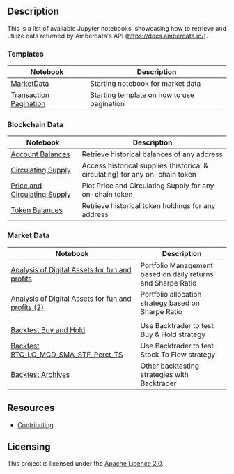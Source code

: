 ## Description

This is a list of available Jupyter notebooks, showcasing how to retrieve and utilize data returned by Amberdata's API (https://docs.amberdata.io/).

### Templates

| Notebook                                                           | Description                                |
|--------------------------------------------------------------------|--------------------------------------------|
| [MarketData](templates/Market%20Data.ipynb)                        | Starting notebook for market data          |
| [Transaction Pagination](templates/Transaction%20Pagination.ipynb) | Starting template on how to use pagination |


### Blockchain Data

| Notebook                                                                            | Description                                                                  |
|-------------------------------------------------------------------------------------|------------------------------------------------------------------------------|
| [Account Balances](blockchain/Account%20Balances.ipynb)                             | Retrieve historical balances of any address                                  |
| [Circulating Supply](blockchain/Circulating%20Supply.ipynb)                         | Access historical supplies (historical & circulating) for any on-chain token |
| [Price and Circulating Supply](blockchain/Price%20and%20Circulating%20Supply.ipynb) | Plot Price and Circulating Supply for any on-chain token                     |
| [Token Balances](blockchain/Token%20Balances.ipynb)                                 | Retrieve historical token holdings for any address                           |


### Market Data

| Notebook                                                                                                                              | Description                                                  |
|---------------------------------------------------------------------------------------------------------------------------------------|--------------------------------------------------------------|
| [Analysis of Digital Assets for fun and profits](market/Analysis%20of%20Digital%20Assets%20for%20fun%20and%20profits.ipynb)           | Portfolio Management based on daily returns and Sharpe Ratio |
| [Analysis of Digital Assets for fun and profits (2)](market/Analysis%20of%20Digital%20Assets%20for%20fun%20and%20profits%20(2).ipynb) | Portfolio allocation strategy based on Sharpe Ratio          |
|                                                                                                                                       |                                                              |
| [Backtest Buy and Hold](market/Backtest%20Buy%20and%20Hold.py)                                                                        | Use Backtrader to test Buy & Hold strategy                   |
| [Backtest BTC_LO_MCD_SMA_STF_Perct_TS](market/Backtest%20BTC_LO_MCD_SMA_STF_Perct_TS.py)                                              | Use Backtrader to test Stock To Flow strategy                |
| [Backtest Archives](market/archive)                                                                                                   | Other backtesting strategies with Backtrader                 |


## Resources

- [Contributing](./CONTRIBUTING.md)


## Licensing

This project is licensed under the [Apache Licence 2.0](./LICENSE).
